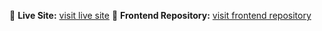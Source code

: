 🔗 **Live Site:** [visit live site](https://online-tutor-booking-5eb85.web.app/)
🔗 **Frontend Repository:** [visit frontend repository](https://github.com/Hujaifa81/online-language-tutor-booking-frontend)
